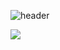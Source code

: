 ![header](https://capsule-render.vercel.app/api?type=slice&color=EADBCB&height=300&section=header&text=Kitkat-42&fontSize=70&fontAlign=75&fontAlignY=30&animation=fadeIn)

<img src="https://img.shields.io/badge/Python-3766AB?style=flat-square&logo=Python&logoColor=white"/></a>


<!--
**Kitkat-42/Kitkat-42** is a ✨ _special_ ✨ repository because its `README.md` (this file) appears on your GitHub profile.

Here are some ideas to get you started:

- 🔭 I’m currently working on ...
- 🌱 I’m currently learning ...
- 👯 I’m looking to collaborate on ...
- 🤔 I’m looking for help with ...
- 💬 Ask me about ...
- 📫 How to reach me: ...
- 😄 Pronouns: ...
- ⚡ Fun fact: ...
-->
